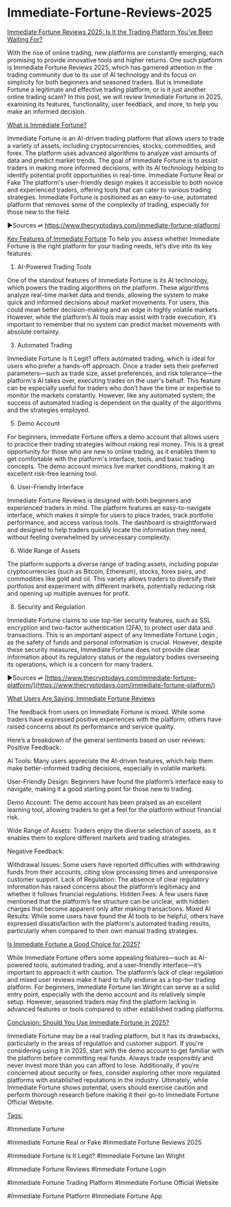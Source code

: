 # Immediate-Fortune-Reviews-2025

[Immediate Fortune Reviews 2025: Is It the Trading Platform You’ve Been Waiting For?](https://www.thecryptodays.com/immediate-fortune-platform/)

With the rise of online trading, new platforms are constantly emerging, each promising to provide innovative tools and higher returns. One such platform is Immediate Fortune Reviews 2025, which has garnered attention in the trading community due to its use of AI technology and its focus on simplicity for both beginners and seasoned traders. But is Immediate Fortune a legitimate and effective trading platform, or is it just another online trading scam? In this post, we will review Immediate Fortune in 2025, examining its features, functionality, user feedback, and more, to help you make an informed decision.

[What is Immediate Fortune?](https://www.thecryptodays.com/immediate-fortune-platform/)

Immediate Fortune is an AI-driven trading platform that allows users to trade a variety of assets, including cryptocurrencies, stocks, commodities, and forex. The platform uses advanced algorithms to analyze vast amounts of data and predict market trends. The goal of Immediate Fortune is to assist traders in making more informed decisions, with its AI technology helping to identify potential profit opportunities in real-time.
Immediate Fortune Real or Fake The platform's user-friendly design makes it accessible to both novice and experienced traders, offering tools that can cater to various trading strategies. Immediate Fortune is positioned as an easy-to-use, automated platform that removes some of the complexity of trading, especially for those new to the field.

▶️Sources ⇌ https://www.thecryptodays.com/immediate-fortune-platform/


[Key Features of Immediate Fortune](https://www.thecryptodays.com/immediate-fortune-platform/)
To help you assess whether Immediate Fortune is the right platform for your trading needs, let’s dive into its key features:

1. AI-Powered Trading Tools
   
One of the standout features of Immediate Fortune is its AI technology, which powers the trading algorithms on the platform. These algorithms analyze real-time market data and trends, allowing the system to make quick and informed decisions about market movements. For users, this could mean better decision-making and an edge in highly volatile markets. However, while the platform’s AI tools may assist with trade execution, it’s important to remember that no system can predict market movements with absolute certainty.

3. Automated Trading
   
Immediate Fortune Is It Legit? offers automated trading, which is ideal for users who prefer a hands-off approach. Once a trader sets their preferred parameters—such as trade size, asset preferences, and risk tolerance—the platform's AI takes over, executing trades on the user's behalf. This feature can be especially useful for traders who don’t have the time or expertise to monitor the markets constantly. However, like any automated system, the success of automated trading is dependent on the quality of the algorithms and the strategies employed.

5. Demo Account
   
For beginners, Immediate Fortune offers a demo account that allows users to practice their trading strategies without risking real money. This is a great opportunity for those who are new to online trading, as it enables them to get comfortable with the platform's interface, tools, and basic trading concepts. The demo account mimics live market conditions, making it an excellent risk-free learning tool.

6. User-Friendly Interface

Immediate Fortune Reviews is designed with both beginners and experienced traders in mind. The platform features an easy-to-navigate interface, which makes it simple for users to place trades, track portfolio performance, and access various tools. The dashboard is straightforward and designed to help traders quickly locate the information they need, without feeling overwhelmed by unnecessary complexity.

6. Wide Range of Assets
   
The platform supports a diverse range of trading assets, including popular cryptocurrencies (such as Bitcoin, Ethereum), stocks, forex pairs, and commodities like gold and oil. This variety allows traders to diversify their portfolios and experiment with different markets, potentially reducing risk and opening up multiple avenues for profit.

8. Security and Regulation

   
Immediate Fortune claims to use top-tier security features, such as SSL encryption and two-factor authentication (2FA), to protect user data and transactions. This is an important aspect of any Immediate Fortune Login , as the safety of funds and personal information is crucial. However, despite these security measures, Immediate Fortune does not provide clear information about its regulatory status or the regulatory bodies overseeing its operations, which is a concern for many traders.

▶️Sources ⇌ [https://www.thecryptodays.com/immediate-fortune-platform/](https://www.thecryptodays.com/immediate-fortune-platform/)

[What Users Are Saying: Immediate Fortune Reviews](https://www.thecryptodays.com/immediate-fortune-platform/)

The feedback from users on Immediate Fortune is mixed. While some traders have expressed positive experiences with the platform, others have raised concerns about its performance and service quality. 

Here’s a breakdown of the general sentiments based on user reviews:
Positive Feedback:

AI Tools: Many users appreciate the AI-driven features, which help them make better-informed trading decisions, especially in volatile markets.

User-Friendly Design: Beginners have found the platform’s interface easy to navigate, making it a good starting point for those new to trading.

Demo Account: The demo account has been praised as an excellent learning tool, allowing traders to get a feel for the platform without financial risk.

Wide Range of Assets: Traders enjoy the diverse selection of assets, as it enables them to explore different markets and trading strategies.

Negative Feedback:

Withdrawal Issues: Some users have reported difficulties with withdrawing funds from their accounts, citing slow processing times and unresponsive customer support.
Lack of Regulation: The absence of clear regulatory information has raised concerns about the platform’s legitimacy and whether it follows financial regulations.
Hidden Fees: A few users have mentioned that the platform’s fee structure can be unclear, with hidden charges that become apparent only after making transactions.
Mixed AI Results: While some users have found the AI tools to be helpful, others have expressed dissatisfaction with the platform's automated trading results, particularly when compared to their own manual trading strategies.

[Is Immediate Fortune a Good Choice for 2025?](https://www.thecryptodays.com/immediate-fortune-platform/)

While Immediate Fortune offers some appealing features—such as AI-powered tools, automated trading, and a user-friendly interface—it’s important to approach it with caution. The platform’s lack of clear regulation and mixed user reviews make it hard to fully endorse as a top-tier trading platform.
For beginners, Immediate Fortune Ian Wright can serve as a solid entry point, especially with the demo account and its relatively simple setup. However, seasoned traders may find the platform lacking in advanced features or tools compared to other established trading platforms.

[Conclusion: Should You Use Immediate Fortune in 2025?](https://www.thecryptodays.com/immediate-fortune-platform/)

Immediate Fortune may be a real trading platform, but it has its drawbacks, particularly in the areas of regulation and customer support. If you're considering using it in 2025, start with the demo account to get familiar with the platform before committing real funds. Always trade responsibly and never invest more than you can afford to lose. Additionally, if you’re concerned about security or fees, consider exploring other more regulated platforms with established reputations in the industry.
Ultimately, while Immediate Fortune shows potential, users should exercise caution and perform thorough research before making it their go-to Immediate Fortune Official Website.

[Tags:](https://www.thecryptodays.com/immediate-fortune-platform/)

#Immediate Fortune

#Immediate Fortune Real or Fake  #Immediate Fortune Reviews 2025  

#Immediate Fortune Is It Legit?  #Immediate Fortune Ian Wright

#Immediate Fortune Reviews  #Immediate Fortune Login 

#Immediate Fortune Trading Platform #Immediate Fortune Official Website  

#Immediate Fortune Platform  #Immediate Fortune App 


